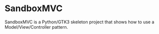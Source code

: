 # SandboxMVC
SandboxMVC is a Python/GTK3 skeleton project that shows how to use a Model/View/Controller pattern.
